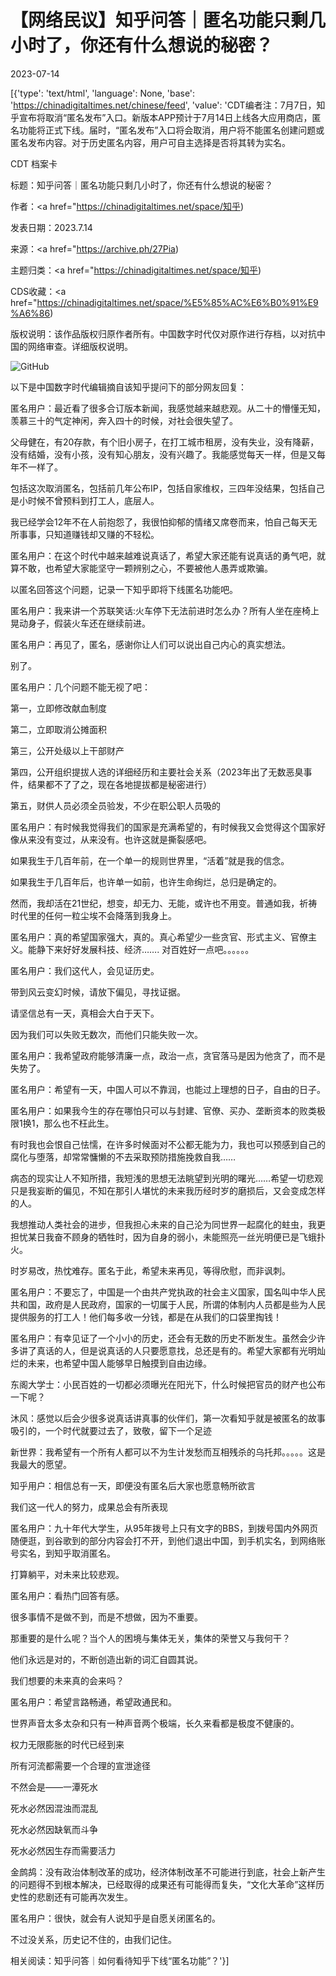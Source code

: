 # 【网络民议】知乎问答｜匿名功能只剩几小时了，你还有什么想说的秘密？

2023-07-14

[{'type': 'text/html', 'language': None, 'base': 'https://chinadigitaltimes.net/chinese/feed', 'value': 'CDT编者注：7月7日，知乎宣布将取消“匿名发布”入口。新版本APP预计于7月14日上线各大应用商店，匿名功能将正式下线。届时，“匿名发布”入口将会取消，用户将不能匿名创建问题或匿名发布内容。对于历史匿名内容，用户可自主选择是否将其转为实名。



CDT 档案卡

标题：知乎问答｜匿名功能只剩几小时了，你还有什么想说的秘密？

作者：<a href="https://chinadigitaltimes.net/space/知乎)

发表日期：2023.7.14

来源：<a href="https://archive.ph/27Pia)

主题归类：<a href="https://chinadigitaltimes.net/space/知乎)

CDS收藏：<a href="https://chinadigitaltimes.net/space/%E5%85%AC%E6%B0%91%E9%A6%86)

版权说明：该作品版权归原作者所有。中国数字时代仅对原作进行存档，以对抗中国的网络审查。详细版权说明。







![GitHub](https://chinadigitaltimes.net/chinese/files/2023/07/image-1689371283702.png)

以下是中国数字时代编辑摘自该知乎提问下的部分网友回复：



匿名用户：最近看了很多合订版本新闻，我感觉越来越悲观。从二十的懵懂无知，羡慕三十的气定神闲，奔入四十的时候，对社会很失望了。

父母健在，有20存款，有个旧小房子，在打工城市租房，没有失业，没有降薪，没有结婚，没有小孩，没有知心朋友，没有兴趣了。我能感觉每天一样，但是又每年不一样了。

包括这次取消匿名，包括前几年公布IP，包括自家维权，三四年没结果，包括自己是小时候不曾预料到打工人，底层人。

我已经学会12年不在人前抱怨了，我很怕抑郁的情绪又席卷而来，怕自己每天无所事事，只知道赚钱却又赚的不轻松。

匿名用户：在这个时代中越来越难说真话了，希望大家还能有说真话的勇气吧，就算不敢，也希望大家能坚守一颗辨别之心，不要被他人愚弄或欺骗。

以匿名回答这个问题，记录一下知乎即将下线匿名功能吧。

匿名用户：我来讲一个苏联笑话:火车停下无法前进时怎么办？所有人坐在座椅上晃动身子，假装火车还在继续前进。

匿名用户：再见了，匿名，感谢你让人们可以说出自己内心的真实想法。

别了。

匿名用户：几个问题不能无视了吧：

第一，立即修改献血制度

第二，立即取消公摊面积

第三，公开处级以上干部财产

第四，公开组织提拔人选的详细经历和主要社会关系（2023年出了无数恶臭事件，结果都不了了之，现在各地提拔都是秘密进行）

第五，财供人员必须全员验发，不少在职公职人员吸的

匿名用户：有时候我觉得我们的国家是充满希望的，有时候我又会觉得这个国家好像从来没有变过，从来没有。也许这就是撕裂感吧。

如果我生于几百年前，在一个单一的规则世界里，“活着”就是我的信念。

如果我生于几百年后，也许单一如前，也许生命绚烂，总归是确定的。

然而，我却活在21世纪，想变，却无力、无能，或许也不用变。普通如我，祈祷时代里的任何一粒尘埃不会降落到我身上。

匿名用户：真的希望国家强大，真的。真心希望少一些贪官、形式主义、官僚主义。能静下来好好发展科技、经济&#8230;&#8230;. 对百姓好一点吧。。。。。。

匿名用户：我们这代人，会见证历史。

带到风云变幻时候，请放下偏见，寻找证据。

请坚信总有一天，真相会大白于天下。

因为我们可以失败无数次，而他们只能失败一次。

匿名用户：我希望政府能够清廉一点，政治一点，贪官落马是因为他贪了，而不是失势了。

匿名用户：希望有一天，中国人可以不靠润，也能过上理想的日子，自由的日子。

匿名用户：如果我今生的存在哪怕只可以与封建、官僚、买办、垄断资本的败类极限1换1，那么也不枉此生。

有时我也会恨自己怯懦，在许多时候面对不公都无能为力，我也可以预感到自己的腐化与堕落，却常常慵懒的不去采取预防措施挽救自我……

病态的现实让人不知所措，我短浅的思想无法眺望到光明的曙光……希望一切悲观只是我妄断的偏见，不知在那引人堪忧的未来我历经时岁的磨损后，又会变成怎样的人。

我想推动人类社会的进步，但我担心未来的自己沦为同世界一起腐化的蛀虫，我更担忧某日我奋不顾身的牺牲时，因为自身的弱小，未能照亮一丝光明便已是飞蛾扑火。

时岁易改，热忱难存。匿名于此，希望未来再见，等得欣慰，而非讽刺。

匿名用户：不要忘了，中国是一个由共产党执政的社会主义国家，国名叫中华人民共和国，政府是人民政府，国家的一切属于人民，所谓的体制内人员都是些为人民提供服务的打工人！他们每多收一分钱，都是在从我们的口袋里掏钱！

匿名用户：有幸见证了一个小小的历史，还会有无数的历史不断发生。虽然会少许多讲了真话的人，但是说真话的人只要愿意找，总还是有的。希望大家都有光明灿烂的未来，也希望中国人能够早日触摸到自由边缘。

东阁大学士：小民百姓的一切都必须曝光在阳光下，什么时候把官员的财产也公布一下呢？

沐风：感觉以后会少很多说真话讲真事的伙伴们，第一次看知乎就是被匿名的故事吸引的，一个时代就要过去了，致敬，留下一个足迹

新世界：我希望有一个所有人都可以不为生计发愁而互相残杀的乌托邦。。。。。这是我最大的愿望。

知乎用户：相信总有一天，即便没有匿名后大家也愿意畅所欲言

我们这一代人的努力，成果总会有所表现

匿名用户：九十年代大学生，从95年拨号上只有文字的BBS，到拨号国内外网页随便逛，到谷歌到的部分内容会打不开，到他们退出中国，到手机实名，到网络账号实名，到知乎取消匿名。

打算躺平，对未来比较悲观。

匿名用户：看热门回答有感。

很多事情不是做不到，而是不想做，因为不重要。

那重要的是什么呢？当个人的困境与集体无关，集体的荣誉又与我何干？

他们永远是对的，不断创造出新的词汇自圆其说。

我们想要的未来真的会来吗？

匿名用户：希望言路畅通，希望政通民和。

世界声音太多太杂和只有一种声音两个极端，长久来看都是极度不健康的。

权力无限膨胀的时代已经到来

所有河流都需要一个合理的宣泄途径

不然会是——一潭死水

死水必然因混浊而混乱

死水必然因缺氧而斗争

死水必然因生存而需要活力

金鹧鸪：没有政治体制改革的成功，经济体制改革不可能进行到底，社会上新产生的问题得不到根本解决，已经取得的成果还有可能得而复失，“文化大革命”这样历史性的悲剧还有可能再次发生。

匿名用户：很快，就会有人说知乎是自愿关闭匿名的。

不过没关系，历史记不住的，由我们记住。



相关阅读：知乎问答｜如何看待知乎下线“匿名功能”？'}]